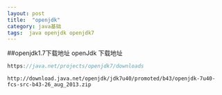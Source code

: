 ```yaml
---
layout: post
title:  "openjdk"
category: java基础
tags:  java openjdk openjdk7
---
```


##openjdk1.7下载地址
openJdk 下载地址

```java
https://java.net/projects/openjdk7/downloads
```

```
http://download.java.net/openjdk/jdk7u40/promoted/b43/openjdk-7u40-fcs-src-b43-26_aug_2013.zip
```






